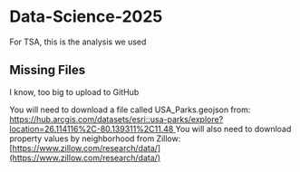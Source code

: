 # Data-Science-2025
For TSA, this is the analysis we used

## Missing Files
I know, too big to upload to GitHub

You will need to download a file called USA_Parks.geojson from:
[https://hub.arcgis.com/datasets/esri::usa-parks/explore?location=26.114116%2C-80.139311%2C11.48
](https://hub.arcgis.com/datasets/esri::usa-parks/explore?location=26.114116%2C-80.139311%2C11.48)
You will also need to download property values by neighborhood from Zillow:
[https://www.zillow.com/research/data/](https://www.zillow.com/research/data/)
